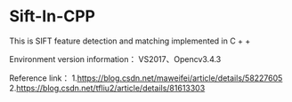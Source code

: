 # Sift-In-CPP
This is SIFT feature detection and matching implemented in C + +

Environment version information：
VS2017、Opencv3.4.3

Reference link：
1.https://blog.csdn.net/maweifei/article/details/58227605
2.https://blog.csdn.net/tfliu2/article/details/81613303
